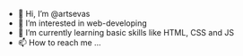 - 👋 Hi, I’m @artsevas
- 👀 I’m interested in web-developing
- 🌱 I’m currently learning basic skills like HTML, CSS and JS
- 📫 How to reach me ...

<!---
artsevas/artsevas is a ✨ special ✨ repository because its `README.md` (this file) appears on your GitHub profile.
You can click the Preview link to take a look at your changes.
--->
